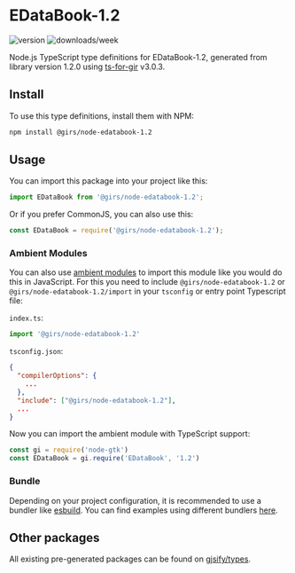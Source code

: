 
# EDataBook-1.2

![version](https://img.shields.io/npm/v/@girs/node-edatabook-1.2)
![downloads/week](https://img.shields.io/npm/dw/@girs/node-edatabook-1.2)


Node.js TypeScript type definitions for EDataBook-1.2, generated from library version 1.2.0 using [ts-for-gir](https://github.com/gjsify/ts-for-gir) v3.0.3.


## Install

To use this type definitions, install them with NPM:
```bash
npm install @girs/node-edatabook-1.2
```

## Usage

You can import this package into your project like this:
```ts
import EDataBook from '@girs/node-edatabook-1.2';
```

Or if you prefer CommonJS, you can also use this:
```ts
const EDataBook = require('@girs/node-edatabook-1.2');
```

### Ambient Modules

You can also use [ambient modules](https://github.com/gjsify/ts-for-gir/tree/main/packages/cli#ambient-modules) to import this module like you would do this in JavaScript.
For this you need to include `@girs/node-edatabook-1.2` or `@girs/node-edatabook-1.2/import` in your `tsconfig` or entry point Typescript file:

`index.ts`:
```ts
import '@girs/node-edatabook-1.2'
```

`tsconfig.json`:
```json
{
  "compilerOptions": {
    ...
  },
  "include": ["@girs/node-edatabook-1.2"],
  ...
}
```

Now you can import the ambient module with TypeScript support: 

```ts
const gi = require('node-gtk')
const EDataBook = gi.require('EDataBook', '1.2')
```


### Bundle

Depending on your project configuration, it is recommended to use a bundler like [esbuild](https://esbuild.github.io/). You can find examples using different bundlers [here](https://github.com/gjsify/ts-for-gir/tree/main/examples).

## Other packages

All existing pre-generated packages can be found on [gjsify/types](https://github.com/gjsify/types).

